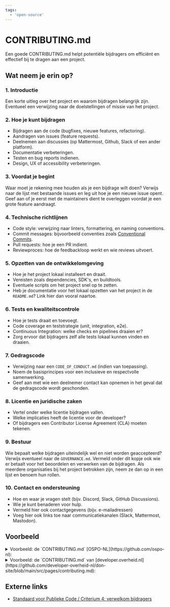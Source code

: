 ```yaml
---
tags:
  - 'open-source'
---
```

# CONTRIBUTING.md

Een goede CONTRIBUTING.md helpt potentiële bijdragers om efficiënt en effectief bij te dragen aan een project.

## Wat neem je erin op?

### 1. Introductie

Een korte uitleg over het project en waarom bijdragen belangrijk zijn. Eventueel een verwijzing naar de doelstellingen of missie van het project.

### 2. Hoe je kunt bijdragen

- Bijdragen aan de code (bugfixes, nieuwe features, refactoring).
- Aandragen van issues (feature requests).
- Deelnemen aan discussies (op Mattermost, Github, Slack of een ander platform).
- Documentatie verbeteringen.
- Testen en bug reports indienen.
- Design, UX of accessibility verbeteringen.

### 3. Voordat je begint

Waar moet je rekening mee houden als je een bijdrage wilt doen? Verwijs naar de lijst met bestaande issues en leg uit hoe je een nieuwe issue opent. Geef aan of je eerst met de maintainers dient te overleggen voordat je een grote feature aandraagt.

### 4. Technische richtlijnen

- Code style: verwijzing naar linters, formattering, en naming conventions.
- Commit messages: bijvoorbeeld conventies zoals [Conventional Commits](https://www.conventionalcommits.org/en/v1.0.0/).
- Pull requests: hoe je een PR indient.
- Reviewproces: hoe de feedbackloop werkt en wie reviews uitvoert.

### 5. Opzetten van de ontwikkelomgeving

- Hoe je het project lokaal installeert en draait.
- Vereisten zoals dependencies, SDK's, en buildtools.
- Eventuele scripts om het project snel op te zetten. 
- Heb je documentatie voor het lokaal opzetten van het project in de `README.md`? Link hier dan vooral naartoe.

### 6. Tests en kwaliteitscontrole

- Hoe je tests draait en toevoegt.
- Code coverage en teststrategie (unit, integration, e2e).
- Continuous Integration: welke checks en pipelines draaien er? 
- Zorg ervoor dat bijdragers zelf alle tests lokaal kunnen vinden en draaien.

### 7. Gedragscode

- Verwijzing naar een `CODE_OF_CONDUCT.md` (indien van toepassing). 
- Noem de basisprincipes voor een inclusieve en respectvolle samenwerking.
- Geef aan met wie een deelnemer contact kan opnemen in het geval dat de gedragscode wordt geschonden.

### 8. Licentie en juridische zaken

- Vertel onder welke licentie bijdragen vallen.
- Welke implicaties heeft de licentie voor de developer?
- Of bijdragers een Contributor License Agreement (CLA) moeten tekenen.

### 9. Bestuur

Wie bepaalt welke bijdragen uiteindelijk wel en niet worden geaccepteerd? Verwijs eventueel naar de `GOVERNANCE.md`. Vermeld onder dit kopje ook wie er betaalt voor het beoordelen en verwerken van de bijdragen. Als meerdere organisaties bij het project betrokken zijn, neem ze dan op in een lijst en benoem hun rollen.

### 10. Contact en ondersteuning

- Hoe en waar je vragen stelt (bijv. Discord, Slack, GitHub Discussions).
- Wie je kunt benaderen voor hulp. 
- Vermeld hier ook contactgegevens (bijv. e-mailadressen)
- Voeg hier ook links toe naar communicatiekanalen (Slack, Mattermost, Mastodon).

## Voorbeeld

<details>
  <summary>Voorbeeld: de `CONTRIBUTING.md` [OSPO-NL](https://github.com/ospo-nl):</summary>

```markdown showLineNumbers title="./CONTRIBUTING.md"
# Contributing Guide

> _Voor het maken van een eigen CONTRIBUTING kijk onderaan bij [Attribution](#attribution)_

Om te beginnen, hartelijk dank voor je interesse om bij te dragen aan dit OSPO-NL initiatief! Door
te delen in kennis en ervaring en samen te werken komen we tot 'best practices' en hulp om Open
Source projecten in Nederland goed te organiseren.

> **For non-Dutch native readers**: First off, thank you for your interest to contribute to this
> OSPO-NL initiative! By sharing knowledge and experiences and collaborate we'll be able to produce
> Best Practices and help to set up Open Source projects in The Netherlands. Because the gap between
> needs and knowledge in The Netherlands the content of this initiative will be mainly in Dutch.
>
> We are very sorry if this creates a feeling of not being inclusive ... which is of course against
> our [Code of Conduct](CODE_OF_CONDUCT.md); We would like to be as inclusive as possible!
>
> BUT to choose to write mainly in Dutch we will be more inclusive to the less equiped and Dutch
> native readers of our content and those are the primary focus of these practices. Nonetheless,
> much content is probably not managed here or produced inside these repositories but will be linked
> to or just translated summaries of content elsewhere.

Door deze richtlijnen te volgen, communiceer je dat je de tijd respecteert van de ontwikkelaars die
dit open source-project beheren en ontwikkelen. In ruil daarvoor moeten ze dat respect beantwoorden
bij het aanpakken van uw melding, het beoordelen van wijzigingen en het helpen afronden van uw pull
requests.

Houd een open geest! Het verbeteren van documentatie, melden van fouten, of bijdragen aandragen zijn
voorbeelden van nuttige bijdragen. Veel informatie is mogelijk al ergens beschikbaar, waarschijnlijk
in het Engels, en het verwijzen naar andere documentatie helpt ons allemaal. Helemaal als daar
samenvattingen (of volledige) vertalingen van in het Nederlands toegevoegd worden (daar of in dit
project)!

Mochten bijdragen niet voldoen aan deze richtlijnen dan houden wij ons de vrijheid om commentaren te
negeren en bijdragen te sluiten. Daarbij zullen wij verwijzen naar deze richtlijnen / Contributing
Guide.

> En als je het project leuk vindt, maar gewoon geen tijd hebt om bij te dragen, is dat prima. Er
> zijn andere eenvoudige manieren om het project te steunen en je waardering te tonen, waar we ook
> erg blij mee zijn:
>
> - Geef het project een ster
> - Tweet erover
> - Verwijs naar dit project in de readme van uw project
> - Noem het project op lokale meetups en vertel het aan je vrienden/collega's

## Basisregels

### Gedragscode

Dit project en iedereen die eraan deelneemt, wordt bestuurd door de [OSPO-NL
Gedragscode](CODE_OF_CONDUCT.md). Door deel te nemen, wordt van u verwacht dat u zich aan deze code
houdt. Gelieve onaanvaardbaar gedrag te melden volgens de
[Gedragscode#Handhaving](CODE_OF_CONDUCT.md#handhaving).

### Verwachtingen

Vrijwel alle content is beschreven in Markdown. Daarbij maken wij gebruik van MkDocs Material om
alle documentatie te publiceren. Bij gebruik van plaatjes is het fijn als de bron daarvan ook
onderdeel is van dit project ... en bij voorkeur in een open formaat. Dat betekent dat deze
aangepast en bijgewerkt kunnen worden zonder kosten te maken voor tools. Nogmaals: bij voorkeur.

- Zorg dat bijdragen cross-platform uitwisselbaar zijn: Windows, Mac, Linux.
- Zorg dat code en documentatie compleet is en voldoet aan de [styleguides](#styleguides).
- Maak issues aan voor elke grote wijziging en verbetering die je graag wilt maken. Bespreek de
  dingen transparant en vraag community feedback.
- Probeer bijdragen compact en klein te houden; dat draagt bij aan het behoud van overzicht en
  wijzigingen.
- Wees open naar nieuwe mensen en moedig nieuwe bijdragen aan van alle achtergronden.
- Issues behoren van een passend label te zijn voorzien:
  - `Bug` betekent een urgent probleem in de community of in de documentatie
  - `Enhancement` betekent een bijdrage voor uitbreiding
  - `Question` betekent een vraag

## Ik heb een vraag

> Als je een vraag wilt stellen, gaan we ervan uit dat je de beschikbare
> [documentatie](https://ospo-nl.github.io/kennisbank/) hebt gelezen.

Voordat je een vraag stelt, kun je het beste zoeken naar bestaande
[issues](https://github.com/ospo-nl/kennisbank/issues) die je kunnen helpen. Als u een geschikt
probleem hebt gevonden en nog steeds verduidelijking nodig heeft, kunt u uw vraag in dit nummer
schrijven. Het is ook raadzaam om eerst op internet naar antwoorden te zoeken.

Als je dan toch de behoefte voelt om een vraag te stellen en verduidelijking nodig hebt, raden we
het volgende aan:

- Open een [issue](https://github.com/ospo-nl/kennisbank/issues/new).
- Geef het issue een passend label (zie [verwachtingen](#verwachtingen)).
- Geef zoveel mogelijk context over waar je tegenaan loopt.
- Indien van toepassing: Lever technische afhankelijkheden die relevant lijken.

We zullen het probleem dan zo snel mogelijk in behandeling nemen.

## Ik wil bijdragen

> **Juridische mededeling**
>
> Wanneer u bijdraagt aan dit project, moet u ermee instemmen dat u 100% van de inhoud hebt
> geschreven, dat u over de benodigde rechten op de inhoud beschikt en dat de inhoud die u bijdraagt
> onder de projectlicentie mag worden geleverd.

### Issues melden

#### Voordat u een issue indient

Een goed issue zou er niet voor moeten zorgen dat anderen u moeten achtervolgen voor meer
informatie. Daarom vragen we u om dit zorgvuldig te onderzoeken, informatie te verzamelen en het
probleem in detail te beschrijven in uw melding.

- Zorg ervoor dat u de nieuwste versie gebruikt.
- Lees de [documentatie](https://ospo-nl.github.io/kennisbank/) aandachtig door en ontdek of de
  functionaliteit al wordt gedekt, misschien door een individuele configuratie.
- Voer een [zoekopdracht](https://github.com/ospo-nl/kennisbank/issues) uit om te zien of de
  verbetering al is voorgesteld. Als dit het geval is, voeg dan een opmerking toe aan de bestaande
  uitgave in plaats van een nieuwe te openen.

Voor dit moment is er alleen documentatie en zijn verdere voorbereidingen niet nodig. Mocht er ooit
tools en software componenten opgeleverd worden, dan is het van belang om de details daarvan ook
duidelijk te melden en te onderzoeken of het daadwerkelijk een probleem met die software is of dat
het wellicht toch een fout in uw omgeving is.

#### Hoe dien ik een goed issue in?

> U mag beveiligingsgerelateerde problemen, kwetsbaarheden of issues, inclusief gevoelige
> informatie, nooit melden aan de issue tracker of elders in het openbaar. In plaats daarvan moeten
> gevoelige bugs per e-mail naar <TODO> worden gestuurd.

We gebruiken GitHub-problemen om issue en fouten op te sporen. Als u een probleem met het project
tegenkomt:

- Open een [issue](https://github.com/ospo-nl/kennisbank/issues/new). (Omdat we op dit moment niet
  zeker weten of het een fout is of niet, vragen we je om nog niet over een fout te praten en het
  probleem niet te labelen.)
- Leg zo duidelijk mogelijk uit wat u verwacht of wens en geef suggesties voor invulling daarvan.
- Geef de informatie op die u in het vorige gedeelte hebt verzameld.

Zodra het is ingediend:

- Het projectteam zal het probleem dienovereenkomstig labelen.
- Een teamlid zal proberen het issue te begrijpen en op te volgen.

#### Meer hulp

Hier zijn een paar vriendelijke (maar Engelse) handleidingen voor meer hulp en achtergronden: [First
Timers Only](http://www.firsttimersonly.com/) en [Make A Pull Request](http://makeapullrequest.com/)

### Verbeteringen voorstellen

Deze sectie begeleidt u bij het indienen van een verbeteringssuggestie voor OSPO-NL, **inclusief
volledig nieuwe functies en kleine verbeteringen aan bestaande functionaliteit**. Door deze
richtlijnen te volgen, kunnen beheerders en de community uw suggestie begrijpen en gerelateerde
suggesties vinden.

#### Voordat u een verbetering indient

- Zorg ervoor dat u de nieuwste versie gebruikt.
- Lees de [documentatie](https://ospo-nl.github.io/kennisbank/) aandachtig door en ontdek of de
  functionaliteit al wordt gedekt, misschien door een individuele configuratie.
- Voer een [zoekopdracht](https://github.com/ospo-nl/kennisbank/issues) uit om te zien of de
  verbetering al is voorgesteld. Als dit het geval is, voeg dan een opmerking toe aan de bestaande
  uitgave in plaats van een nieuwe te openen.
- Ga na of uw idee past binnen de reikwijdte en doelstellingen van het project. Het is aan u om een
  sterk pleidooi te houden om de ontwikkelaars van het project te overtuigen van de voordelen van
  deze functie. Houd er rekening mee dat we functies willen die nuttig zijn voor de meerderheid van
  onze gebruikers en niet slechts voor een kleine subgroep. Als u zich slechts op een minderheid van
  gebruikers richt, overweeg dan om een bibliotheek met add-ons/plug-ins te schrijven.

#### Hoe dien ik een goede verbeteringssuggestie in?

Suggesties voor verbeteringen worden bijgehouden als [GitHub
issues](https://github.com/ospo-nl/kennisbank/issues).

- Gebruik een **duidelijke en beschrijvende titel** voor het probleem om de suggestie te
  identificeren.
- Geef een stapsgewijze beschrijving van de voorgestelde verbetering met zoveel mogelijk details.
- Beschrijf het huidige gedrag en leg uit welk gedrag je in plaats daarvan verwachtte te zien en
  waarom. Op dit punt kunt u ook zien welke alternatieven niet voor u werken.
- Misschien wilt u schermafbeeldingen en geanimeerde GIF's toevoegen die u helpen de stappen te
  demonstreren of aan te geven op welk onderdeel de suggestie betrekking heeft. U kunt deze tool
  gebruiken om GIF's op macOS en Windows op te nemen, en deze tool of deze tool op Linux.
- Leg uit waarom deze verbetering nuttig zou zijn voor de meeste gebruikers van OSPO-NL. Misschien
  wil je ook wijzen op de andere projecten die het beter hebben opgelost en die als inspiratie
  kunnen dienen.

## Review proces

Om wijzigingen goed te kunnen beheren, volgen en uit te leggen, volgen we een eenvoudig proces van
review en Pull Requests (PRs).

- Wijzigingen wordt nooit direct op de `main` branch gedaan, maar altijd in een 'feature' branch.
- Maak een Pull Request aan zodra je klaar bent. Of maak gelijk een Draft Pull Request aan nadat u
  uw feature branch hebt aangemaakt. Zodra uw wijzigingen klaar zijn voor review, wijzigt u uw Draft
  PR naar 'Ready for Review'.
- Een teamlid reviewt de wijzigingen in het Pull Request en geeft commentaar en/of goedkeuring
  (Approve).
- Na goedkeuring kan het Pull Request gemerged worden. Hiervoor wordt standaard 'Squash & Merge'
  gebruikt. In geval dat de PR door een teamlid is ingediend, reviewt een ander teamlid de PR maar
  wordt de merge overgelaten aan de auteur van de PR.
- Na de merge dienen bijbehorende issues bijgewerkt te worden zodat deze niet onnodig open blijven
  staan ofwel beantwoord worden.

## Styleguides

### Markdown

Alle documentatie moet 'machine-readable' zijn en tegelijk ook makkelijk leesbaar en onderhoudbaar
voor mensen. Daarom maken we gebruik van **Markdown**. Zie ook [GitHub
Markdown](https://docs.github.com/en/get-started/writing-on-github/getting-started-with-writing-and-formatting-on-github/basic-writing-and-formatting-syntax)
en de algemene [Markdown handleiding](https://www.markdownguide.org/basic-syntax/) (EN) (of zelfs de
originele [documentatie](https://daringfireball.net/projects/markdown/syntax)). De documentatie van
het gebruikte [Material for MkDocs](https://squidfunk.github.io/mkdocs-material/reference/) thema
benoemt de opmaak die extra wordt ondersteunt door het thema.

Alinea's worden op of binnen **100 karakters** afgekapt om versiebeheer per regel beheersbaar te
maken. Dit kan automatisch worden afgedwongen in tooling, bijv. [Rewrap in
VSCode](https://stkb.github.io/Rewrap/) (keyboard shortcut: `alt+Q`).

### Bestandsnamen

Alle bestandsnamen, zowel van bestanden (files) als van mappen (folders), komen terug in de URL van
de gepubliceerde documentatie ... en spaties zijn niet zo standaard voor URLs. Daarom worden er GEEN
spaties gebruikt in bestandsnamen. Deze worden vervangen door `_`, underscores. In het genereren van
de documentatie worden deze netjes vervangen door spaties zodat de layout er wel mooi en netjes uit
ziet! :muscle:

### Regeleinden
Er zijn meerdere manieren om regeleinden (Engels: line endings) te codificeren in bestanden. Voor
dit project horen die `LF` te zijn, zoals gebruikelijk voor de meeste projecten. Hiermee is
gegarandeerd dat op Linux, Windows en Mac OSX bestanden op dezelfde wijze worden gepresenteerd en
Pull Requests gemakkelijk zijn. Lokaal uitchecken met CRLF (in Windows) en commits met LF is
uiteraard toegestaan .. als het resultaat maar met LF in GitHub terecht komt :smile:

Zie ook [Blog: Mind the End of Your
Line](https://adaptivepatchwork.com/2012/03/01/mind-the-end-of-your-line/) en [GitHub Help on Line
Endings](https://docs.github.com/en/get-started/getting-started-with-git/configuring-git-to-handle-line-endings).

## Community

De OSPO-NL Community is nog in oprichting. Voor dit moment zijn er nog geen officiële kanalen en
samenwerkingsverbanden anders dan actief betrokken personen. Zie ook meer in de [over
ons](https://ospo-nl.github.io/kennisbank/Over_ons).

## Attribution

Een eigen CONTRIBUTING maken is niet echt moeilijk ... en toch ook weer wel. Inspiratie voor deze
variant komt van een
[template](https://github.com/nayafia/contributing-template/blob/HEAD/CONTRIBUTING-template.md) en
**contributing-gen**. [Genereer zelf](https://github.com/bttger/contributing-gen) (incl. CODE OF
CONDUCT) !
```

</details>


<details>
  <summary>Voorbeeld: de `CONTRIBUTING.md` van [developer.overheid.nl](https://github.com/developer-overheid-nl/don-site/blob/main/src/pages/contributing.md):</summary>

```markdown showLineNumbers title="./CONTRIBUTING.md"
# Bijdragerichtlijnen

:::info[Naar het artikel over CONTRIBUTING.md]
Raadpleeg [ons artikel over CONTRIBUTING.md](https://developer.overheid.nl/kennisbank/algemeen/open-source/standaarden/contributing-md) voor meer info over het zelf opstellen van bijdragerichtlijnen.
:::


## Introductie

Om te beginnen, hartelijk dank voor je interesse om bij te dragen aan ons gezamenlijke Developer Portal voor de hele Nederlandse overheid! Door onze ervaringen te delen, helpen we anderen om beter onderbouwde keuzes te maken. Omdat wij willen voorkomen dat we standaarden of projecten uit specifieke organisaties een voorkeursbehandeling geven, ontvangen we graag thema's en documentatie van zoveel mogelijk organisaties binnen de overheid.

## Dit portal
Software bouwen voor de overheid brengt specifieke uitdagingen met zich mee. Dit portal helpt je om te voldoen aan overheidspecifieke eisen, zoals securitystandaarden en toegankelijkheidsrichtlijnen. Daarnaast vind je hier informatie over beschikbare Open Source-projecten en hoe je deze kunt inzetten.

## Hoe je kunt bijdragen

Alle artikelen in onze kennisbank zijn geschreven in de `.md` of `.mdx` extensie en dus eenvoudig aan te passen.

Je kunt bijdragen op de volgende manieren:

- Draag een **artikelonderwerp aan**. Dien een [issue](https://github.com/developer-overheid-nl/don-site/issues/new) in met jouw idee.
- Zelf een **artikel bijdragen**. Dit doe je door een [fork aan te maken](https://github.com/developer-overheid-nl/don-site/fork) en deze vervolgens aan te bieden als [pull request](https://github.com/developer-overheid-nl/don-site/compare).
- Voeg een [**API**](https://apis.developer.overheid.nl/apis/toevoegen) toe aan ons API register.
- Voeg een [**gitaccount**](https://oss.developer.overheid.nl/toevoegen/repository) toe aan ons OSS register.
- Door vragen te stellen of je te **mengen in discussies** in ons [Slack kanaal](https://codefornl.slack.com/archives/CFV4B3XE2).
- **Bugs** te melden. Dien een [issue](https://github.com/developer-overheid-nl/don-site/issues/new) in.
- Door ideeën aan te dragen om ons design, UX of accessibility te verbeteren. Je doet dit door een [issue in te schieten](https://github.com/developer-overheid-nl/don-site/issues/new).


## Labels voor issues

Om issues beter te organiseren, gebruiken we labels. Voeg bij het indienen van een issue een passend label toe, zodat het sneller de juiste aandacht krijgt:

- `content` → Voor voorstellen of wijzigingen aan artikelen.
- `bug` → Voor het melden van fouten of problemen.
- `ux` → Voor ideeën en verbeteringen rondom design, gebruikerservaring en toegankelijkheid.
- `enhancement` → Voor het voorstellen van nieuwe features of verbeteringen aan bestaande functionaliteit.

Een volledig overzicht van beschikbare labels vind je in onze [GitHub repository](https://github.com/developer-overheid-nl/don-site/labels).

## Voordat je begint

Voor je aan de gang gaat zouden we je willen vragen de volgende punten af te vinken:

- Heeft iemand anders al eens een soortgelijk issue ingediend? Check dit in de [backlog](https://github.com/developer-overheid-nl/don-site/issues).
- Ben je van plan zelf een feature te bouwen? Neem dan om af te stemmen eerst contact met ons op via [Slack](https://codefornl.slack.com/archives/CFV4B3XE2) of [e-mail](mailto:developer.overheid@geonovum.nl).

## Coderichtlijnen
Op dit moment hanteren we in onze codebases (nog) geen strikte voorschriften mbt het opleveren van code. We gaan er vanuit dat als iets met zorg is gebouwd er goed is nagedacht over de opzet en de schrijfwijze. Mocht je vragen hebben over hoe je iets dient op te leveren dan kun je je vraag stellen in ons [Slackkanaal](https://codefornl.slack.com/archives/CFV4B3XE2).

## Aanbieden pull request
Wanneer je pull request wordt gemerged in de `main` branch, squashen we alle commits tot één commit met een passende naam. Je hoeft je dus niet druk te maken dat de namen van je commits allemaal even eloquent hoeven te zijn.

## Opzetten ontwikkelomgeving
Check onze [README.md](https://github.com/developer-overheid-nl/don-site/blob/main/README.md).

## Gedragscode
Check onze [CODE_OF_CONDUCT.md](https://github.com/developer-overheid-nl/don-site/blob/main/CODE_OF_CONDUCT.md).

## Juridisch
Dit project heeft een EUPL (European Union Public License) licentie. Dit betekent dat de volgende punten van toepassing zijn op je bijdrage:

1. Je bijdrage valt **automatisch onder de EUPL**.
        De EUPL bevat een copyleft-bepaling, wat betekent dat alle afgeleide werken ook onder de EUPL (of een compatibele licentie) moeten blijven.
        Dit voorkomt dat je bijdrage later wordt omgezet naar een gesloten, propriëtair product.

2. Je **behoudt** het **auteursrecht** op je code.
        Jij blijft juridisch eigenaar van je eigen bijdrage.
        Maar door bij te dragen, geef je anderen het recht om jouw code te gebruiken, wijzigen en verspreiden onder de voorwaarden van de EUPL.

3. Iedereen mag je code **gebruiken** en **aanpassen**.
        De EUPL staat toe dat anderen jouw code kopiëren, verspreiden en aanpassen, zolang ze zich aan de licentievoorwaarden houden.
        Dit betekent ook dat verbeteringen en aanpassingen aan jouw code weer terug kunnen vloeien in de community.

4. **Compatibiliteit** met andere licenties.
        De EUPL is compatibel met een aantal andere open source-licenties, zoals de GPL en de MPL. Dit betekent dat jouw code onder bepaalde voorwaarden ook in projecten met die licenties kan worden gebruikt.

5. Je hebt recht op **erkenning**.
        De licentie vereist dat jouw auteurschap erkend blijft. Anderen mogen je code dus niet zomaar zonder naamsvermelding overnemen.

Als je jezelf, nadat je een bijdrage hebt gedaan, wilt vereeuwigen in onze codebase nodigen we je uit om jezelf aan onze [AUTHORS.md](https://github.com/developer-overheid-nl/don-site/blob/main/AUTHORS.md) toe te voegen.

## Bestuur
Voor meer informatie over de financiering en organisatie van dit project, zie onze [GOVERNANCE.md](https://github.com/developer-overheid-nl/don-site/blob/main/GOVERNANCE.md).

## Contact
Check onze [README.md](https://github.com/developer-overheid-nl/don-site/blob/main/README.md#contact) onder het kopje contact.

```

</details>

## Externe links

- [Standaard voor Publieke Code /  Criterium 4: verwelkom bijdragers](https://codefor.nl/community-translations-standard/nl/criteria/welcome-contributors.html)